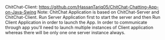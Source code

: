 ChitChat-Client: https://github.com/HassanTariq05/ChitChat-Chatting-App-on-Java-Swing
Note: ChitChat Application is based on ChitChat-Server and ChitChat-Client. Run Server Application first to start the server and then Run Client Application in order to launch the App.
In order to communicate through app you'll need to launch multiple instances of Client application whereas there will be only one one server instance always.

